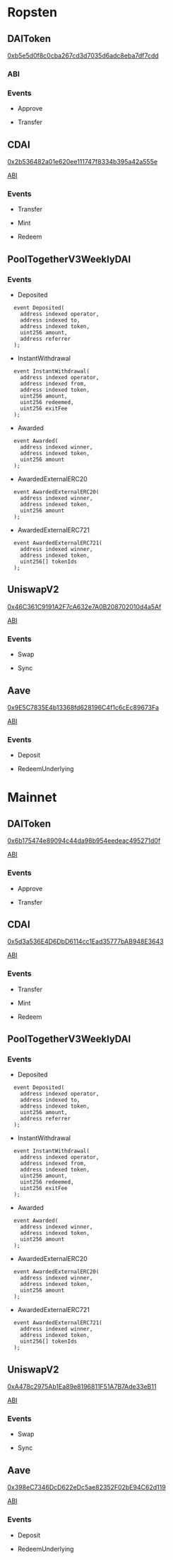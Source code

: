 # Ropsten

## DAIToken

[0xb5e5d0f8c0cba267cd3d7035d6adc8eba7df7cdd](https://ropsten.etherscan.io/address/0xb5e5d0f8c0cba267cd3d7035d6adc8eba7df7cdd)

### ABI

### Events

- Approve

- Transfer

## CDAI

[0x2b536482a01e620ee111747f8334b395a42a555e](https://ropsten.etherscan.io/address/0x2b536482a01e620ee111747f8334b395a42a555e)

[ABI](./ABI_ropsten_CDAI.json)

### Events

- Transfer

- Mint

- Redeem

## PoolTogetherV3WeeklyDAI

[]()

[]()

### Events

- Deposited

```solidity
  event Deposited(
    address indexed operator,
    address indexed to,
    address indexed token,
    uint256 amount,
    address referrer
  );
```

- InstantWithdrawal

```solidity
  event InstantWithdrawal(
    address indexed operator,
    address indexed from,
    address indexed token,
    uint256 amount,
    uint256 redeemed,
    uint256 exitFee
  );
```

- Awarded

```solidity
  event Awarded(
    address indexed winner,
    address indexed token,
    uint256 amount
  );
```

- AwardedExternalERC20

```solidity
  event AwardedExternalERC20(
    address indexed winner,
    address indexed token,
    uint256 amount
  );
```

- AwardedExternalERC721

```solidity
  event AwardedExternalERC721(
    address indexed winner,
    address indexed token,
    uint256[] tokenIds
  );
```

## UniswapV2

[0x46C361C9191A2F7cA632e7A0B208702010d4a5Af](https://ropsten.etherscan.io/address/0x46C361C9191A2F7cA632e7A0B208702010d4a5Af)

[ABI](./ABI_ropsten_uniswapv2.json)

### Events

- Swap

- Sync

## Aave

[0x9E5C7835E4b13368fd628196C4f1c6cEc89673Fa](https://ropsten.etherscan.io/address/0x9E5C7835E4b13368fd628196C4f1c6cEc89673Fa)

[ABI](https://github.com/aave/aave-protocol/blob/master/abi/LendingPool.json)

### Events

- Deposit

- RedeemUnderlying

# Mainnet

## DAIToken

[0x6b175474e89094c44da98b954eedeac495271d0f](https://etherscan.io/address/0x6b175474e89094c44da98b954eedeac495271d0f)

[ABI](./ABI_mainnet_DAIToken.json)

### Events

- Approve

- Transfer

## CDAI

[0x5d3a536E4D6DbD6114cc1Ead35777bAB948E3643](https://etherscan.io/address/0x5d3a536e4d6dbd6114cc1ead35777bab948e3643)

[ABI](./ABI_mainnet_CDAI.json)

### Events

- Transfer

- Mint

- Redeem

## PoolTogetherV3WeeklyDAI

[]()

[]()

### Events

- Deposited

```solidity
  event Deposited(
    address indexed operator,
    address indexed to,
    address indexed token,
    uint256 amount,
    address referrer
  );
```

- InstantWithdrawal

```solidity
  event InstantWithdrawal(
    address indexed operator,
    address indexed from,
    address indexed token,
    uint256 amount,
    uint256 redeemed,
    uint256 exitFee
  );
```

- Awarded

```solidity
  event Awarded(
    address indexed winner,
    address indexed token,
    uint256 amount
  );
```

- AwardedExternalERC20

```solidity
  event AwardedExternalERC20(
    address indexed winner,
    address indexed token,
    uint256 amount
  );
```

- AwardedExternalERC721

```solidity
  event AwardedExternalERC721(
    address indexed winner,
    address indexed token,
    uint256[] tokenIds
  );
```

## UniswapV2

[0xA478c2975Ab1Ea89e8196811F51A7B7Ade33eB11](https://etherscan.io/address/0xA478c2975Ab1Ea89e8196811F51A7B7Ade33eB11)

[ABI](./ABI_mainnet_uniswapv2.json)

### Events

- Swap

- Sync

## Aave

[0x398eC7346DcD622eDc5ae82352F02bE94C62d119](https://etherscan.io/address/0x398eC7346DcD622eDc5ae82352F02bE94C62d119)

[ABI](https://github.com/aave/aave-protocol/blob/master/abi/LendingPool.json)

### Events

- Deposit

- RedeemUnderlying
